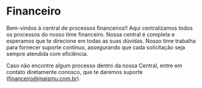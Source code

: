 # Financeiro

Bem-vindos à central de processos financeiros!! Aqui centralizamos todos os processos do nosso time financeiro. Nossa central é completa e esperamos que te direcione em todas as suas dúvidas. Nosso time trabalha para fornecer suporte contínuo, assegurando que cada solicitação seja sempre atendida com eficiência.

Caso não encontre algum processo dentro da nossa Central, entre em contato diretamente conosco, que te daremos suporte (financeiro@maismu.com.br).